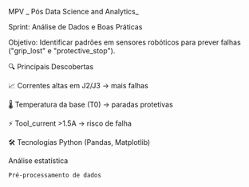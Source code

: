 MPV _ Pós Data Science and Analytics_

Sprint: Análise de Dados e Boas Práticas

Objetivo: Identificar padrões em sensores robóticos para prever falhas ("grip_lost" e "protective_stop").

🔍 Principais Descobertas

  📈 Correntes altas em J2/J3 → mais falhas

  🌡️ Temperatura da base (T0) → paradas protetivas

  ⚡ Tool_current >1.5A → risco de falha

🛠️ Tecnologias
    Python (Pandas, Matplotlib)

Análise estatística

    Pré-processamento de dados

